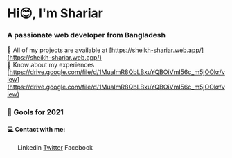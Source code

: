 <h1 align="start">Hi😊, I'm Shariar</h1>
<h3 align="start">A passionate web developer from Bangladesh</h3>

👨‍ All of my projects are available at [https://sheikh-shariar.web.app/](https://sheikh-shariar.web.app/)
<br>
📄 Know about my experiences [https://drive.google.com/file/d/1MuaImR8QbLBxuYQBOiVmI56c_m5jOOkr/view](https://drive.google.com/file/d/1MuaImR8QbLBxuYQBOiVmI56c_m5jOOkr/view)

<h3 align="start"> 🚀 Gools for 2021</h3>

<h4 align="start"> 💻 Contact with me:</h3>
<ul>
   <a herf="https://www.linkedin.com/in/sheikhshariar/">Linkedin</a> 
     <a href="https://twitter.com/sheikhshariar6">Twitter</a> 
   <a herf="https://www.facebook.com/profile.php?id=100053248808536">Facebook </a>
 </ul>


